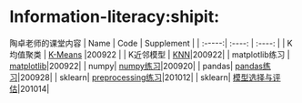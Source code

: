 # Information-literacy:shipit:
陶卓老师的课堂内容
| Name | Code | Supplement |
| :-----:| :----: | :----: |
| K均值聚类 | [K-Means](https://github.com/feiji110/002_Information-literacy/blob/master/200921k-Means.py)  |200922 |
| K近邻模型 | [KNN](https://github.com/feiji110/002_Information-literacy/blob/master/200918_KNN.py)|200922|
| matplotlib练习 | [matplotlib](https://github.com/feiji110/002_Information-literacy/blob/master/matplotlib.py)|200922|
| numpy| [numpy练习](https://github.com/feiji110/002_Information-literacy/blob/master/200920numpy.py)|200920|
| pandas| [pandas练习](https://github.com/feiji110/002_Information-literacy/blob/master/200928pandas.py)|200928|
| sklearn| [preprocessing练习](https://github.com/feiji110/002_Information-literacy/blob/master/201012preprocessing.ipynb)|201012|
| sklearn| [模型选择与评估](https://github.com/feiji110/002_Information-literacy/blob/master/201014%E8%AE%AD%E7%BB%83sklearn%E6%95%B0%E6%8D%AE%E9%9B%86.ipynb)|201014|

